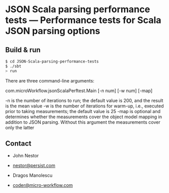 # JSON Scala parsing performance tests — Performance tests for Scala JSON parsing options #

## Build & run ##

```sh
$ cd JSON-Scala-parsing-performance-tests
$ ./sbt
> run
```

There are three command-line arguments:

com.microWorkflow.jsonScalaPerftest.Main [-n num] [-w num] [-map]

-n is the number of iterations to run; the default value is 200, and the result is the mean value
-w is the number of iterations for warm-up, i.e., executed prior to taking measurements; the default
value is 25
-map is optional and determines whether the measurements cover the
object model mapping in addition to JSON parsing. Without this argument the measurements
cover only the latter


## Contact ##

- John Nestor
- <a href="mailto:nestor@persist.com">nestor@persist.com</a>

- Dragos Manolescu
- <a href="mailto:coder@micro-workflow.com">coder@micro-workflow.com</a>
